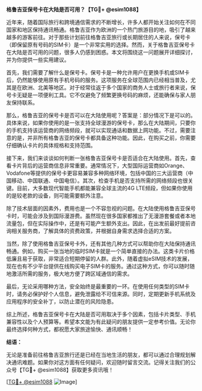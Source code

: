 **格鲁吉亚保号卡在大陆是否可用？【TG💪+ @esim1088】**

近年来，随着国际旅行和跨境通信需求的不断增长，许多人都开始关注如何在不同国家和地区保持通讯畅通。格鲁吉亚作为欧洲的一个热门旅游目的地，吸引了越来越多的游客前往。对于那些计划前往格鲁吉亚旅行或长期居住的人来说，保号卡（即保留原有号码的SIM卡）是一个非常实用的选择。然而，关于格鲁吉亚保号卡在大陆是否可用的问题，很多人仍感到困惑。本文将围绕这一问题展开详细探讨，并为你提供一些实用建议。

首先，我们需要了解什么是保号卡。保号卡是一种允许用户在更换手机或SIM卡后，仍然能够使用原有手机号码的服务。这项服务在全球范围内已经相当普及，尤其是在欧洲、北美等地区。对于经常往返于多个国家的商务人士或旅行者来说，保号卡无疑是一项便利工具。它不仅避免了频繁更换号码的麻烦，还能确保与家人朋友保持联系。

那么，格鲁吉亚的保号卡是否可以在大陆使用呢？答案是：部分情况下是可以的。具体来说，如果你使用的是一张支持全球漫游的保号卡，那么在大陆期间，只要你的手机支持该运营商的网络频段，就可以实现通话和数据上网功能。不过，需要注意的是，并非所有格鲁吉亚的保号卡都具备这种功能。因此，在购买之前，你需要仔细确认卡片的具体规格和支持范围。

接下来，我们来谈谈如何判断一张格鲁吉亚保号卡是否适合在大陆使用。首先，查看卡片背后的运营商信息非常重要。通常情况下，大型国际运营商如Orange、Vodafone等提供的保号卡更容易兼容多种网络环境，包括中国的三大运营商（中国移动、中国联通、中国电信）。其次，检查手机是否支持所需的网络频段也很关键。目前，大多数现代智能手机都能兼容全球主流的4G LTE频段，但如果你使用的是较老款的设备，则可能需要额外注意。

除了技术层面的因素外，费用也是一个不容忽视的问题。在大陆使用格鲁吉亚保号卡时，可能会涉及到国际漫游费。虽然现在很多国家都推出了无漫游套餐或者本地流量包，但在实际操作中，还是有可能产生额外支出。因此，在出发前最好提前咨询相关服务商，了解具体的资费政策，并根据自身需求选择合适的方案。

当然，除了使用格鲁吉亚保号卡外，还有其他几种方式可以帮助你在大陆保持通讯畅通。例如，购买一张当地的临时SIM卡就是一个简单直接的办法。这类卡片价格低廉且易于获取，非常适合短期停留的人群。此外，随着虚拟eSIM技术的发展，现在也有不少平台提供在线购买电子SIM卡的服务。通过这种方式，你可以随时随地激活所需的服务，极大地方便了跨区域通信的需求。

最后，无论采用哪种方法，安全始终是最重要的一环。在使用任何类型的SIM卡时，请务必保护好个人信息，避免泄露给不可信来源。同时，定期更新手机系统及应用程序的安全补丁，以防止潜在的风险隐患。

综上所述，格鲁吉亚保号卡在大陆是否可用取决于多个因素，包括卡片类型、手机兼容性以及个人预算等。希望本文能为有此疑问的朋友提供一定参考价值。无论你最终选择何种方式，都祝愿大家旅途愉快、通讯顺畅！

**结语：**

无论是准备前往格鲁吉亚旅行还是已经在当地生活的朋友，都可以通过合理规划解决通讯难题。如果你对这方面有任何疑问，欢迎随时留言交流。记得关注我们的公众号【TG💪+ @esim1088】获取更多资讯哦！

[[TG💪+ @esim1088](https://t.me/s/esim1088) ![Image](https://i.postimg.cc/4NQfJmqS/Snipaste-2025-05-13-00-14-12.png)]